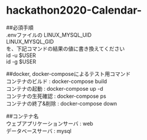 # hackathon2020-Calendar-

##必須手順  
.envファイルの
LINUX_MYSQL_UID  
LINUX_MYSQL_GID  
を、下記コマンドの結果の値に書き換えてください  
id -u $USER  
id -g $USER  

##docker, docker-composeによるテスト用コマンド  
コンテナのビルド : docker-compose build  
コンテナの起動 : docker-compose up -d  
コンテナの生死確認 : docker-compose ps  
コンテナの終了&削除 : docker-compose down

##コンテナ名  
ウェブアプリケーションサーバ : web  
データベースサーバ : mysql  
